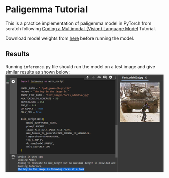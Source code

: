 # Paligemma Tutorial

This is a practice implementation of paligemma model in PyTorch from scratch following [Coding a Multimodal (Vision) Language Model](https://youtu.be/vAmKB7iPkWw) Tutorial.  

Download model weights from [here](https://huggingface.co/google/paligemma-3b-pt-224/tree/main) before running the model.

## Results

Running `inference.py` file should run the model on a test image and give similar results as shown below:
![results](test_images/result01.png)
